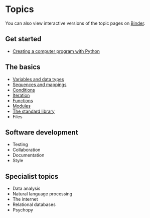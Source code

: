# Topics

You can also view interactive versions of the topic pages on [Binder](https://mybinder.org/v2/gh/luketudge/introduction-to-programming/master?filepath=topics).

## Get started

* [Creating a computer program with Python](intro.md)

## The basics

* [Variables and data types](types.md)
* [Sequences and mappings](sequences_mappings.md)
* [Conditions](conditions.md)
* [Iteration](iteration.md)
* [Functions](functions.md)
* [Modules](modules.md)
* [The standard library](standard_library.md)
* Files

## Software development

* Testing
* Collaboration
* Documentation
* Style

## Specialist topics

* Data analysis
* Natural language processing
* The internet
* Relational databases
* Psychopy
